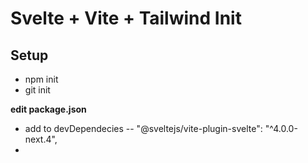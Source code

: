 # Svelte + Vite + Tailwind Init



## Setup
- npm init
- git init

**edit package.json**
- add to devDependecies
  -- "@sveltejs/vite-plugin-svelte": "^4.0.0-next.4",
- 

